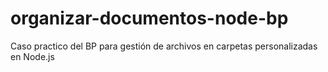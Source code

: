 # organizar-documentos-node-bp
Caso practico del BP para gestión de archivos en carpetas personalizadas en Node.js
